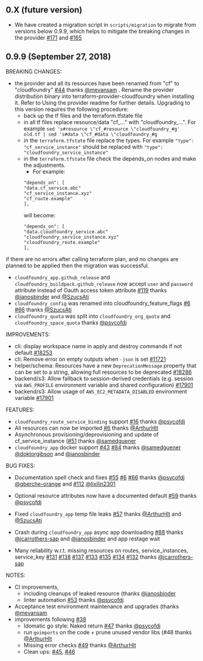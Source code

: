 ## 0.X (future version)

* We have created a migration script in `scripts/migration` to migrate from versions below 0.9.9, which helps to mitigate the breaking changes in the provider [#171](https://github.com/mevansam/terraform-provider-cf/pull/171) and [#165](https://github.com/mevansam/terraform-provider-cf/pull/165)

## 0.9.9 (September 27, 2018)

BREAKING CHANGES:

* the provider and all its resources have been renamed from "cf" to "cloudfoundry" [#44](https://github.com/mevansam/terraform-provider-cf/issues/44) thanks [@mevansam](https://github.com/mevansam) . Rename the provider distribution binary into terraform-provider-cloudfoundry when installing it. Refer to Using the provider readme for further details. Upgrading to this version requires the following procedure:
    * back up the tf files and the terraform.tfstate file
    * in all tf files replace resource/data "cf_..." with "cloudfoundry_...". For example `sed 's#resource \"cf_#resource \"cloudfoundry_#g' old.tf | sed 's#data \"cf_#data \"cloudfoundry_#g`
    * in the `terraform.tfstate` file replace the types. For example `"type": "cf_service_instance"` should be replaced with `"type": "cloudfoundry_service_instance"`
    * in the `terraform.tfstate` file check the depends_on nodes and make the adjustments.
        * For example:
        ```
        "depends_on": [
        "data.cf_service.abc"
        "cf_service_instance.xyz"
        "cf_route.example"
        ],
        ```
        will become:
        ```
        "depends_on": [
        "data.cloudfoundry_service.abc"
        "cloudfoundry_service_instance.xyz"
        "cloudfoundry_route.example"
        ],
        ```

if there are no errors after calling terraform plan, and no changes are planned to be applied then the migration was successful.

* `cloudfoundry_app.github_release` and `cloudfoundry_buildpack.github_release` now accept `user` and `password` attribute instead of Oauth access token attribute [#119](https://github.com/mevansam/terraform-provider-cf/issues/119) thanks  [@janosbinder](https://github.com/janosbinder) and 
[@SzucsAti](https://github.com/SzucsAti)
* `cloudfoundry_config` was renamed into cloudfoundry_feature_flags [#6](https://github.com/mevansam/terraform-provider-cf/issues/#6) [#66](https://github.com/mevansam/terraform-provider-cf/issues/66) thanks [@SzucsAti](https://github.com/mevansam)
* `cloudfoundry_quota` was split into `cloudfoundry_org_quota` and `cloudfoundry_space_quota` thanks [@psycofdj](https://github.com/psycofdj)

IMPROVEMENTS:

* cli: display workspace name in apply and destroy commands if not default [#18253](https://github.com/hashicorp/terraform/issues/18253)
* cli: Remove error on empty outputs when `-json` is set [#11721](https://github.com/hashicorp/terraform/issues/11721)
* helper/schema: Resources have a new `DeprecationMessage` property that can be set to a string, allowing full resources to be deprecated [#18286](https://github.com/hashicorp/terraform/issues/18286)
* backend/s3: Allow fallback to session-derived credentials (e.g. session via `AWS_PROFILE` environment variable and shared configuration) [#17901](https://github.com/hashicorp/terraform/issues/17901)
* backend/s3: Allow usage of `AWS_EC2_METADATA_DISABLED` environment variable [#17901](https://github.com/hashicorp/terraform/issues/17901)

FEATURES:

* `cloudfoundry_route_service_binding` support [#16](https://github.com/mevansam/terraform-provider-cf/issues/16) thanks [@psycofdj](https://github.com/psycofdj) 
* All resources can now be imported [#6](https://github.com/mevansam/terraform-provider-cf/issues/#6) thanks [@ArthurHlt](https://github.com/ArthurHlt)
* Asynchronous provisioning/deprovisioning and update of cf_service_instance ([#51](https://github.com/mevansam/terraform-provider-cf/issues/51) thanks [@samedguener](https://github.com/samedguener)
* `cloudfoundry_app` docker support [#43](https://github.com/mevansam/terraform-provider-cf/issues/#43) [#84](https://github.com/mevansam/terraform-provider-cf/issues/#84) thanks [@samedguener](https://github.com/samedguener) [@doktorgibson](https://github.com/doktorgibson) and [@janosbinder](https://github.com/janosbinder)

BUG FIXES:

* Documentation spell check and fixes [#55](https://github.com/mevansam/terraform-provider-cf/issues/55) [#6](https://github.com/mevansam/terraform-provider-cf/issues/#6) [#66](https://github.com/mevansam/terraform-provider-cf/issues/66) thanks [@psycofdj](https://github.com/psycofdj) [@gberche-orange](https://github.com/gberche-orange) and [#112](https://github.com/mevansam/terraform-provider-cf/issues/#112)  [@lixilin2301](https://github.com/lixilin2301)

* Optional resource attributes now have a documented default [#59](https://github.com/mevansam/terraform-provider-cf/issues/59) thanks [@psycofdj](https://github.com/psycofdj)
* Fixed `cloudfoundry_app` temp file leaks [#57](https://github.com/mevansam/terraform-provider-cf/issues/57) thanks [@ArthurHlt](https://github.com/ArthurHlt) and [@SzucsAti](https://github.com/SzucsAti)
* Crash during `cloudfoundry_app` async app downloading [#88](https://github.com/mevansam/terraform-provider-cf/issues/88) thanks [@jcarrothers-sap](https://github.com/jcarrothers-sap) and [@janosbinder](https://github.com/janosbinder) and app restage wait
* Many reliability w.r.t. missing resources on routes, service_instances, service_key [#131](https://github.com/mevansam/terraform-provider-cf/issues/131) [#138](https://github.com/mevansam/terraform-provider-cf/issues/138) [#137](https://github.com/mevansam/terraform-provider-cf/issues/137) [#133](https://github.com/mevansam/terraform-provider-cf/issues/133) [#135](https://github.com/mevansam/terraform-provider-cf/issues/135) [#134](https://github.com/mevansam/terraform-provider-cf/issues/134) [#132](https://github.com/mevansam/terraform-provider-cf/issues/132) thanks [@jcarrothers-sap](https://github.com/jcarrothers-sap)

NOTES:

* CI improvements,
    * including cleanups of leaked resource (thanks [@janosbinder](https://github.com/janosbinder)
    * linter automation [#53](https://github.com/mevansam/terraform-provider-cf/issues/53) thanks [@psycofdj](https://github.com/psycofdj)
* Acceptance test environment maintenance and upgrades (thanks [@mevansam](https://github.com/mevansam)
* improvements following [#38](https://github.com/mevansam/terraform-provider-cf/issues/38)
    * Idomatic go style: Naked return [#47](https://github.com/mevansam/terraform-provider-cf/issues/47) thanks [@psycofdj](https://github.com/psycofdj)
    * run `goimports` on the code + prune unused vendor libs (#48 thanks [@ArthurHlt](https://github.com/ArthurHlt)
    * Missing error checks [#49](https://github.com/mevansam/terraform-provider-cf/issues/49) thanks [@ArthurHlt](https://github.com/ArthurHlt)
    * Clean ups: [#45](https://github.com/mevansam/terraform-provider-cf/issues/45), [#46](https://github.com/mevansam/terraform-provider-cf/issues/46)